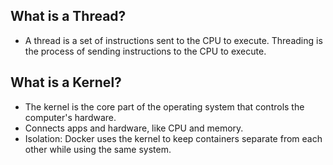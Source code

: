 ## What is a Thread?
- A thread is a set of instructions sent to the CPU to execute. Threading is the process of sending instructions to the CPU to execute. 

## What is a Kernel?
- The kernel is the core part of the operating system that controls the computer's hardware.
- Connects apps and hardware, like CPU and memory.
- Isolation: Docker uses the kernel to keep containers separate from each other while using the same system.